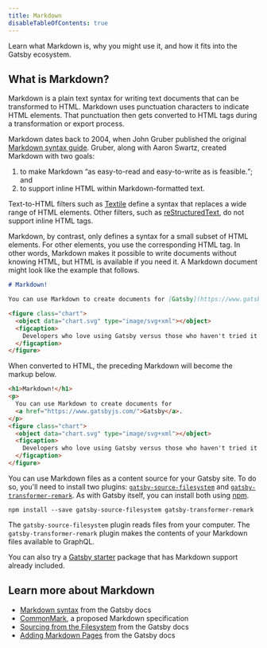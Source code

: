 ```yaml
---
title: Markdown
disableTableOfContents: true
---
```


Learn what Markdown is, why you might use it, and how it fits into the Gatsby ecosystem.

## What is Markdown?

Markdown is a plain text syntax for writing text documents that can be transformed to HTML. Markdown uses punctuation characters to indicate HTML elements. That punctuation then gets converted to HTML tags during a transformation or export process.

Markdown dates back to 2004, when John Gruber published the original [Markdown syntax guide](https://daringfireball.net/projects/markdown/syntax). Gruber, along with Aaron Swartz, created Markdown with two goals:

1. to make Markdown <q>as easy-to-read and easy-to-write as is feasible.</q>; and
2. to support inline HTML within Markdown-formatted text.

Text-to-HTML filters such as [Textile](https://textile-lang.com/) define a syntax that replaces a wide range of HTML elements. Other filters, such as [reStructuredText](https://docutils.readthedocs.io/en/sphinx-docs/user/rst/quickstart.html), do not support inline HTML tags.

Markdown, by contrast, only defines a syntax for a small subset of HTML elements. For other elements, you use the corresponding HTML tag. In other words, Markdown makes it possible to write documents without knowing HTML, but HTML is available if you need it. A Markdown document might look like the example that follows.

```markdown
# Markdown!

You can use Markdown to create documents for [Gatsby](https://www.gatsbyjs.com/).

<figure class="chart">
  <object data="chart.svg" type="image/svg+xml"></object>
  <figcaption>
    Developers who love using Gatsby versus those who haven't tried it yet.
  </figcaption>
</figure>
```

When converted to HTML, the preceding Markdown will become the markup below.

```html
<h1>Markdown!</h1>
<p>
  You can use Markdown to create documents for
  <a href="https://www.gatsbyjs.com/">Gatsby</a>.
</p>
<figure class="chart">
  <object data="chart.svg" type="image/svg+xml"></object>
  <figcaption>
    Developers who love using Gatsby versus those who haven't tried it yet.
  </figcaption>
</figure>
```

You can use Markdown files as a content source for your Gatsby site. To do so, you'll need to install two plugins: [`gatsby-source-filesystem`](/packages/gatsby-source-filesystem) and [`gatsby-transformer-remark`](/packages/gatsby-transformer-remark/). As with Gatsby itself, you can install both using [npm](/docs/glossary/#npm).

```shell
npm install --save gatsby-source-filesystem gatsby-transformer-remark
```

The `gatsby-source-filesystem` plugin reads files from your computer. The `gatsby-transformer-remark` plugin makes the contents of your Markdown files available to GraphQL.

You can also try a [Gatsby starter](https://www.gatsbyjs.com/starters/?c=Markdown) package that has Markdown support already included.

## Learn more about Markdown

- [Markdown syntax](/docs/mdx/markdown-syntax/) from the Gatsby docs
- [CommonMark](https://commonmark.org/), a proposed Markdown specification
- [Sourcing from the Filesystem](/docs/sourcing-from-the-filesystem/) from the Gatsby docs
- [Adding Markdown Pages](/docs/adding-markdown-pages/) from the Gatsby docs
